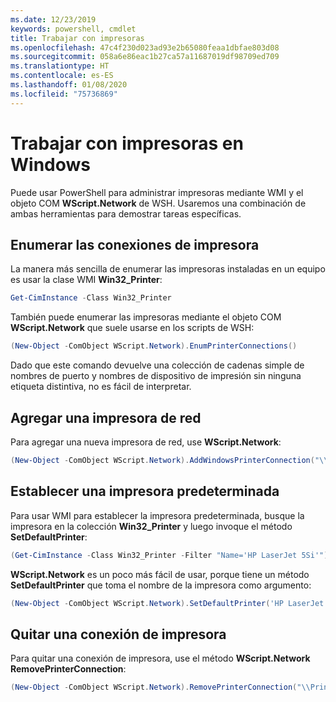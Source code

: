 ```yaml
---
ms.date: 12/23/2019
keywords: powershell, cmdlet
title: Trabajar con impresoras
ms.openlocfilehash: 47c4f230d023ad93e2b65080feaa1dbfae803d08
ms.sourcegitcommit: 058a6e86eac1b27ca57a11687019df98709ed709
ms.translationtype: HT
ms.contentlocale: es-ES
ms.lasthandoff: 01/08/2020
ms.locfileid: "75736869"
---
```

# <a name="working-with-printers-in-windows"></a>Trabajar con impresoras en Windows

Puede usar PowerShell para administrar impresoras mediante WMI y el objeto COM **WScript.Network** de WSH. Usaremos una combinación de ambas herramientas para demostrar tareas específicas.

## <a name="listing-printer-connections"></a>Enumerar las conexiones de impresora

La manera más sencilla de enumerar las impresoras instaladas en un equipo es usar la clase WMI **Win32_Printer**:

```powershell
Get-CimInstance -Class Win32_Printer
```

También puede enumerar las impresoras mediante el objeto COM **WScript.Network** que suele usarse en los scripts de WSH:

```powershell
(New-Object -ComObject WScript.Network).EnumPrinterConnections()
```

Dado que este comando devuelve una colección de cadenas simple de nombres de puerto y nombres de dispositivo de impresión sin ninguna etiqueta distintiva, no es fácil de interpretar.

## <a name="adding-a-network-printer"></a>Agregar una impresora de red

Para agregar una nueva impresora de red, use **WScript.Network**:

```powershell
(New-Object -ComObject WScript.Network).AddWindowsPrinterConnection("\\Printserver01\Xerox5")
```

## <a name="setting-a-default-printer"></a>Establecer una impresora predeterminada

Para usar WMI para establecer la impresora predeterminada, busque la impresora en la colección **Win32_Printer** y luego invoque el método **SetDefaultPrinter**:

```powershell
(Get-CimInstance -Class Win32_Printer -Filter "Name='HP LaserJet 5Si'").SetDefaultPrinter()
```

**WScript.Network** es un poco más fácil de usar, porque tiene un método **SetDefaultPrinter** que toma el nombre de la impresora como argumento:

```powershell
(New-Object -ComObject WScript.Network).SetDefaultPrinter('HP LaserJet 5Si')
```

## <a name="removing-a-printer-connection"></a>Quitar una conexión de impresora

Para quitar una conexión de impresora, use el método **WScript.Network RemovePrinterConnection**:

```powershell
(New-Object -ComObject WScript.Network).RemovePrinterConnection("\\Printserver01\Xerox5")
```
